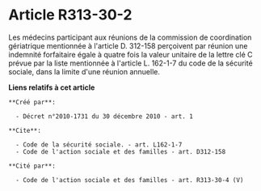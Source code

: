 # Article R313-30-2

Les médecins participant aux réunions de la commission de coordination gériatrique mentionnée à l'article D. 312-158
perçoivent par réunion une indemnité forfaitaire égale à quatre fois la valeur unitaire de la lettre clé C prévue par la
liste mentionnée à l'article L. 162-1-7 du code de la sécurité sociale, dans la limite d'une réunion annuelle.

**Liens relatifs à cet article**

	**Créé par**:

	  - Décret n°2010-1731 du 30 décembre 2010 - art. 1

	**Cite**:

	  - Code de la sécurité sociale. - art. L162-1-7
	  - Code de l'action sociale et des familles - art. D312-158

	**Cité par**:

	  - Code de l'action sociale et des familles - art. R313-30-4 (V)
